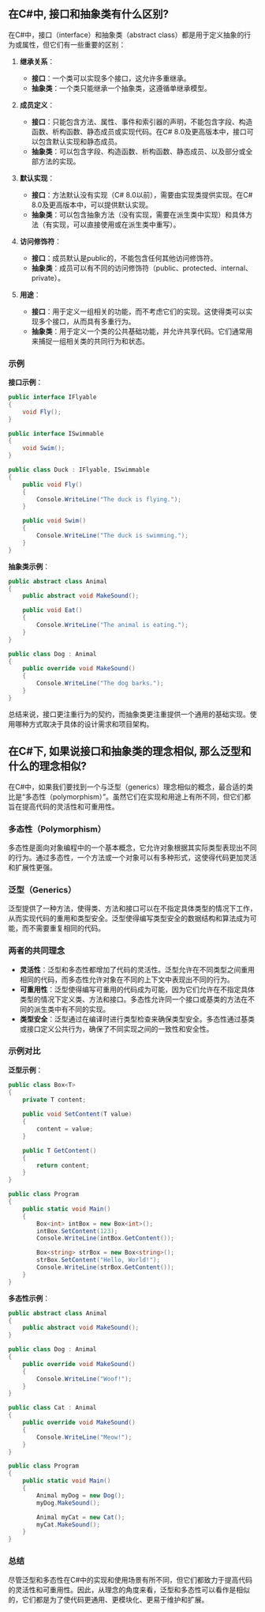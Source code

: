 ## 在C#中, 接口和抽象类有什么区别?


在C#中，接口（interface）和抽象类（abstract class）都是用于定义抽象的行为或属性，但它们有一些重要的区别：

1. **继承关系**：
   - **接口**：一个类可以实现多个接口，这允许多重继承。
   - **抽象类**：一个类只能继承一个抽象类，这遵循单继承模型。

2. **成员定义**：
   - **接口**：只能包含方法、属性、事件和索引器的声明，不能包含字段、构造函数、析构函数、静态成员或实现代码。在C# 8.0及更高版本中，接口可以包含默认实现和静态成员。
   - **抽象类**：可以包含字段、构造函数、析构函数、静态成员、以及部分或全部方法的实现。

3. **默认实现**：
   - **接口**：方法默认没有实现（C# 8.0以前），需要由实现类提供实现。在C# 8.0及更高版本中，可以提供默认实现。
   - **抽象类**：可以包含抽象方法（没有实现，需要在派生类中实现）和具体方法（有实现，可以直接使用或在派生类中重写）。

4. **访问修饰符**：
   - **接口**：成员默认是public的，不能包含任何其他访问修饰符。
   - **抽象类**：成员可以有不同的访问修饰符（public、protected、internal、private）。

5. **用途**：
   - **接口**：用于定义一组相关的功能，而不考虑它们的实现。这使得类可以实现多个接口，从而具有多重行为。
   - **抽象类**：用于定义一个类的公共基础功能，并允许共享代码。它们通常用来捕捉一组相关类的共同行为和状态。

### 示例

**接口示例**：
```csharp
public interface IFlyable
{
    void Fly();
}

public interface ISwimmable
{
    void Swim();
}

public class Duck : IFlyable, ISwimmable
{
    public void Fly()
    {
        Console.WriteLine("The duck is flying.");
    }

    public void Swim()
    {
        Console.WriteLine("The duck is swimming.");
    }
}
```

**抽象类示例**：
```csharp
public abstract class Animal
{
    public abstract void MakeSound();

    public void Eat()
    {
        Console.WriteLine("The animal is eating.");
    }
}

public class Dog : Animal
{
    public override void MakeSound()
    {
        Console.WriteLine("The dog barks.");
    }
}
```

总结来说，接口更注重行为的契约，而抽象类更注重提供一个通用的基础实现。使用哪种方式取决于具体的设计需求和项目架构。


## 在C#下, 如果说接口和抽象类的理念相似, 那么泛型和什么的理念相似?

在C#中，如果我们要找到一个与泛型（generics）理念相似的概念，最合适的类比是“多态性（polymorphism）”。虽然它们在实现和用途上有所不同，但它们都旨在提高代码的灵活性和可重用性。

### 多态性（Polymorphism）

多态性是面向对象编程中的一个基本概念，它允许对象根据其实际类型表现出不同的行为。通过多态性，一个方法或一个对象可以有多种形式，这使得代码更加灵活和扩展性更强。

### 泛型（Generics）

泛型提供了一种方法，使得类、方法和接口可以在不指定具体类型的情况下工作，从而实现代码的重用和类型安全。泛型使得编写类型安全的数据结构和算法成为可能，而不需要重复相同的代码。

### 两者的共同理念

- **灵活性**：泛型和多态性都增加了代码的灵活性。泛型允许在不同类型之间重用相同的代码，而多态性允许对象在不同的上下文中表现出不同的行为。
- **可重用性**：泛型使得编写可重用的代码成为可能，因为它们允许在不指定具体类型的情况下定义类、方法和接口。多态性允许同一个接口或基类的方法在不同的派生类中有不同的实现。
- **类型安全**：泛型通过在编译时进行类型检查来确保类型安全。多态性通过基类或接口定义公共行为，确保了不同实现之间的一致性和安全性。

### 示例对比

**泛型示例**：
```csharp
public class Box<T>
{
    private T content;
    
    public void SetContent(T value)
    {
        content = value;
    }

    public T GetContent()
    {
        return content;
    }
}

public class Program
{
    public static void Main()
    {
        Box<int> intBox = new Box<int>();
        intBox.SetContent(123);
        Console.WriteLine(intBox.GetContent());

        Box<string> strBox = new Box<string>();
        strBox.SetContent("Hello, World!");
        Console.WriteLine(strBox.GetContent());
    }
}
```

**多态性示例**：
```csharp
public abstract class Animal
{
    public abstract void MakeSound();
}

public class Dog : Animal
{
    public override void MakeSound()
    {
        Console.WriteLine("Woof!");
    }
}

public class Cat : Animal
{
    public override void MakeSound()
    {
        Console.WriteLine("Meow!");
    }
}

public class Program
{
    public static void Main()
    {
        Animal myDog = new Dog();
        myDog.MakeSound();

        Animal myCat = new Cat();
        myCat.MakeSound();
    }
}
```

### 总结

尽管泛型和多态性在C#中的实现和使用场景有所不同，但它们都致力于提高代码的灵活性和可重用性。因此，从理念的角度来看，泛型和多态性可以看作是相似的，它们都是为了使代码更通用、更模块化、更易于维护和扩展。
